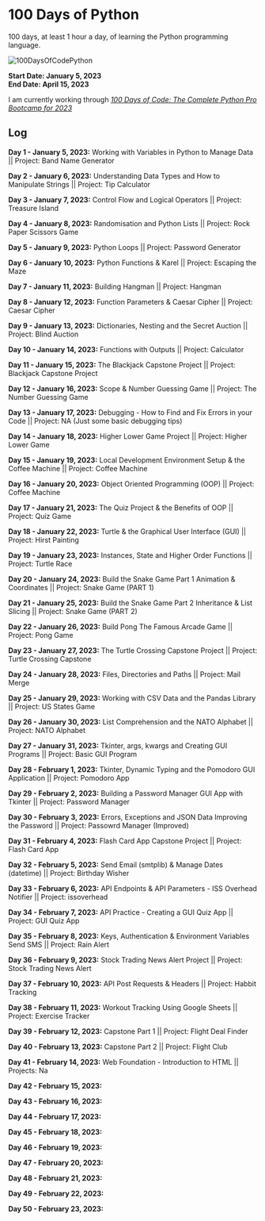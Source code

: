 # 100 Days of Python
100 days, at least 1 hour a day, of learning the Python programming language.


![100DaysOfCodePython](https://img.shields.io/badge/100DaysOfCode-Python-3776AB.svg?style=flat&logo=python)

**Start Date: January 5, 2023 </br>
End Date: April 15, 2023**

I am currently working through [*100 Days of Code: The Complete Python Pro Bootcamp for 2023*](https://www.udemy.com/course/100-days-of-code/?utm_source=adwords&utm_medium=udemyads&utm_campaign=LongTail_la.EN_cc.INDIA&utm_content=deal4584&utm_term=_._ag_77882236463_._ad_533220806573_._kw__._de_c_._dm__._pl__._ti_aud-1738475842996%3Adsa-1007766171312_._li_9061825_._pd__._&matchtype=&gclid=CjwKCAiAwc-dBhA7EiwAxPRylN7nXQCVPXdQy4O2AkI0TZGer7sQ-51bEwm7yp6hTDPxzzMDzTaX1xoCcdUQAvD_BwE)

## Log

**Day 1 - January 5, 2023:** Working with Variables in Python to Manage Data || Project: Band Name Generator

**Day 2 - January 6, 2023:** Understanding Data Types and How to Manipulate Strings || Project: Tip Calculator

**Day 3 - January 7, 2023:** Control Flow and Logical Operators || Project: Treasure Island

**Day 4 - January 8, 2023:** Randomisation and Python Lists || Project: Rock Paper Scissors Game

**Day 5 - January 9, 2023:** Python Loops || Project: Password Generator

**Day 6 - January 10, 2023:** Python Functions & Karel || Project: Escaping the Maze

**Day 7 - January 11, 2023:** Building Hangman || Project: Hangman

**Day 8 - January 12, 2023:** Function Parameters & Caesar Cipher || Project: Caesar Cipher 

**Day 9 - January 13, 2023:** Dictionaries, Nesting and the Secret Auction || Project: Blind Auction

**Day 10 - January 14, 2023:** Functions with Outputs || Project: Calculator

**Day 11 - January 15, 2023:** The Blackjack Capstone Project || Project: Blackjack Capstone Project

**Day 12 - January 16, 2023:** Scope & Number Guessing Game || Project: The Number Guessing Game

**Day 13 - January 17, 2023:** Debugging - How to Find and Fix Errors in your Code || Project: NA (Just some basic debugging tips)

**Day 14 - January 18, 2023:** Higher Lower Game Project || Project: Higher Lower Game

**Day 15 - January 19, 2023:** Local Development Environment Setup & the Coffee Machine || Project: Coffee Machine

**Day 16 - January 20, 2023:** Object Oriented Programming (OOP) || Project: Coffee Machine

**Day 17 - January 21, 2023:** The Quiz Project & the Benefits of OOP || Project: Quiz Game

**Day 18 - January 22, 2023:** Turtle & the Graphical User Interface (GUI) || Project: Hirst Painting

**Day 19 - January 23, 2023:** Instances, State and Higher Order Functions || Project: Turtle Race

**Day 20 - January 24, 2023:** Build the Snake Game Part 1 Animation & Coordinates || Project: Snake Game (PART 1)

**Day 21 - January 25, 2023:** Build the Snake Game Part 2 Inheritance & List Slicing || Project: Snake Game (PART 2)

**Day 22 - January 26, 2023:** Build Pong The Famous Arcade Game || Project: Pong Game

**Day 23 - January 27, 2023:** The Turtle Crossing Capstone Project || Project: Turtle Crossing Capstone

**Day 24 - January 28, 2023:** Files, Directories and Paths || Project: Mail Merge

**Day 25 - January 29, 2023:** Working with CSV Data and the Pandas Library || Project: US States Game

**Day 26 - January 30, 2023:** List Comprehension and the NATO Alphabet || Project: NATO Alphabet

**Day 27 - January 31, 2023:** Tkinter, args, kwargs and Creating GUI Programs || Project: Basic GUI Program

**Day 28 - February 1, 2023:** Tkinter, Dynamic Typing and the Pomodoro GUI Application || Project: Pomodoro App

**Day 29 - February 2, 2023:** Building a Password Manager GUI App with Tkinter || Project: Password Manager

**Day 30 - February 3, 2023:** Errors, Exceptions and JSON Data Improving the Password || Project: Passowrd Manager (Improved)

**Day 31 - February 4, 2023:** Flash Card App Capstone Project || Project: Flash Card App

**Day 32 - February 5, 2023:** Send Email (smtplib) & Manage Dates (datetime) || Project: Birthday Wisher

**Day 33 - February 6, 2023:** API Endpoints & API Parameters - ISS Overhead Notifier || Project: issoverhead

**Day 34 - February 7, 2023:** API Practice - Creating a GUI Quiz App || Project: GUI Quiz App

**Day 35 - February 8, 2023:** Keys, Authentication & Environment Variables Send SMS || Project: Rain Alert

**Day 36 - February 9, 2023:** Stock Trading News Alert Project || Project: Stock Trading News Alert

**Day 37 - February 10, 2023:** API Post Requests & Headers || Project: Habbit Tracking

**Day 38 - February 11, 2023:** Workout Tracking Using Google Sheets || Project: Exercise Tracker

**Day 39 - February 12, 2023:** Capstone Part 1 || Project: Flight Deal Finder

**Day 40 - February 13, 2023:** Capstone Part 2 || Project: Flight Club

**Day 41 - February 14, 2023:** Web Foundation - Introduction to HTML || Projects: Na

**Day 42 - February 15, 2023:**

**Day 43 - February 16, 2023:**

**Day 44 - February 17, 2023:**

**Day 45 - February 18, 2023:**

**Day 46 - February 19, 2023:**

**Day 47 - February 20, 2023:**

**Day 48 - February 21, 2023:**

**Day 49 - February 22, 2023:**

**Day 50 - February 23, 2023:**
